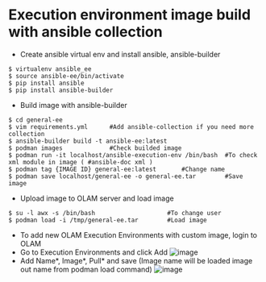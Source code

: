 # Execution environment image build with ansible collection
- Create ansible virtual env and install ansible, ansible-builder
```
$ virtualenv ansible_ee
$ source ansible-ee/bin/activate
$ pip install ansible
$ pip install ansible-builder
```
- Build image with ansible-builder
```
$ cd general-ee
$ vim requirements.yml		#Add ansible-collection if you need more collection 
$ ansible-builder build -t ansible-ee:latest
$ podman images				#Check builded image
$ podman run -it localhost/ansible-execution-env /bin/bash 	#To check xml module in image ( #ansible-doc xml )
$ podman tag {IMAGE ID} general-ee:latest		#Change name
$ podman save localhost/general-ee -o general-ee.tar		#Save image
```
- Upload image to OLAM server and load image
```
$ su -l awx -s /bin/bash                    #To change user
$ podman load -i /tmp/general-ee.tar		#Load image
```
- To add new OLAM Execution Environments with custom image, login to OLAM
- Go to Execution Environments and click Add
  ![image](https://github.com/user-attachments/assets/c8116439-2156-4431-ae30-71eb9f72def7)
- Add Name*, Image*, Pull* and save (Image name will be loaded image out name from podman load command)
![image](https://github.com/user-attachments/assets/b8779669-0e11-45f4-b38d-df3d96954841)


